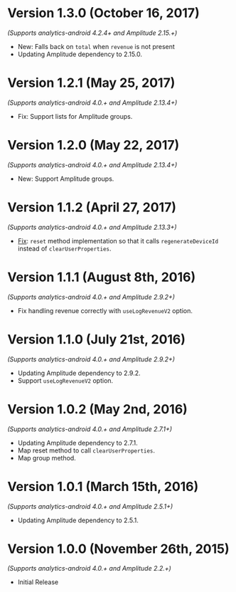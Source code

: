 
Version 1.3.0 (October 16, 2017)
==============================
*(Supports analytics-android 4.2.4+ and Amplitude 2.15.+)*

  * New: Falls back on `total` when `revenue` is not present
  * Updating Amplitude dependency to 2.15.0.

Version 1.2.1 (May 25, 2017)
==============================
*(Supports analytics-android 4.0.+ and Amplitude 2.13.4+)*

  * Fix: Support lists for Amplitude groups.

Version 1.2.0 (May 22, 2017)
==============================
*(Supports analytics-android 4.0.+ and Amplitude 2.13.4+)*

  * New: Support Amplitude groups.

Version 1.1.2 (April 27, 2017)
==============================
*(Supports analytics-android 4.0.+ and Amplitude 2.13.3+)*

  * [Fix](https://github.com/segment-integrations/analytics-android-integration-amplitude/pull/15): `reset` method implementation so that it calls `regenerateDeviceId` instead of `clearUserProperties`.

Version 1.1.1 (August 8th, 2016)
==============================
*(Supports analytics-android 4.0.+ and Amplitude 2.9.2+)*

  * Fix handling revenue correctly with `useLogRevenueV2` option.

Version 1.1.0 (July 21st, 2016)
==============================
*(Supports analytics-android 4.0.+ and Amplitude 2.9.2+)*

  * Updating Amplitude dependency to 2.9.2.
  * Support `useLogRevenueV2` option.

Version 1.0.2 (May 2nd, 2016)
==============================
*(Supports analytics-android 4.0.+ and Amplitude 2.7.1+)*

  * Updating Amplitude dependency to 2.7.1.
  * Map reset method to call `clearUserProperties`.
  * Map group method.


Version 1.0.1 (March 15th, 2016)
==============================
*(Supports analytics-android 4.0.+ and Amplitude 2.5.1+)*

  * Updating Amplitude dependency to 2.5.1.


Version 1.0.0 (November 26th, 2015)
==============================
*(Supports analytics-android 4.0.+ and Amplitude 2.2.+)*

  * Initial Release
